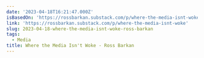 ```yaml
---
date: '2023-04-18T16:21:47.000Z'
isBasedOn: 'https://rossbarkan.substack.com/p/where-the-media-isnt-woke'
link: 'https://rossbarkan.substack.com/p/where-the-media-isnt-woke'
slug: 2023-04-18-where-the-media-isnt-woke-ross-barkan
tags:
  - Media
title: Where the Media Isn't Woke - Ross Barkan
---
```


